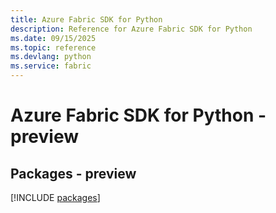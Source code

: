 ```yaml
---
title: Azure Fabric SDK for Python
description: Reference for Azure Fabric SDK for Python
ms.date: 09/15/2025
ms.topic: reference
ms.devlang: python
ms.service: fabric
---
```

# Azure Fabric SDK for Python - preview
## Packages - preview
[!INCLUDE [packages](fabric-index.md)]